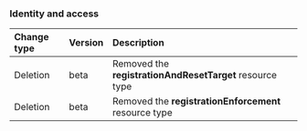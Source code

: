 ### Identity and access

| **Change type** | **Version** | **Description** |
|:---|:---|:---|
|Deletion|beta|Removed the **registrationAndResetTarget** resource type|
|Deletion|beta|Removed the **registrationEnforcement** resource type|
